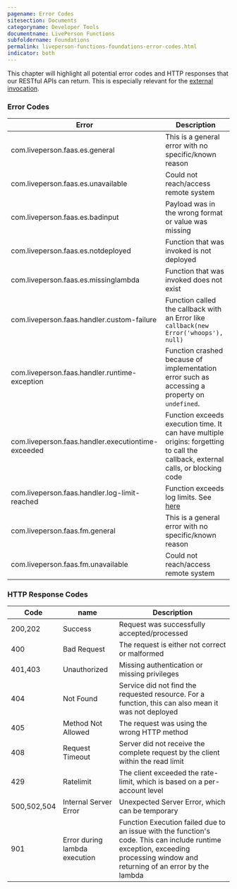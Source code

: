 ```yaml
---
pagename: Error Codes
sitesection: Documents
categoryname: Developer Tools
documentname: LivePerson Functions
subfoldername: Foundations
permalink: liveperson-functions-foundations-error-codes.html
indicator: both
---
```


This chapter will highlight all potential error codes and HTTP responses that our RESTful APIs can return. This is especially relevant for the [external invocation](liveperson-functions-foundations-external-invocation.html).

### Error Codes

| Error                                                | Description                                                                                                     |
|------------------------------------------------------|-----------------------------------------------------------------------------------------------------------------|
| com.liveperson.faas.es.general                     | This is a general error with no specific/known reason                                                           |
| com.liveperson.faas.es.unavailable                 | Could not reach/access remote system                                                                            |
| com.liveperson.faas.es.badinput                    | Payload was in the wrong format or value was missing                                                            |
| com.liveperson.faas.es.notdeployed                 | Function that was invoked is not deployed                                                                       |
| com.liveperson.faas.es.missinglambda               | Function that was invoked does not exist                                                                        |
| com.liveperson.faas.handler.custom-failure         | Function called the callback with an Error like `callback(new Error('whoops'), null)`                           |
| com.liveperson.faas.handler.runtime-exception      | Function crashed because of implementation error such as accessing a property on `undefined`.                   |
| com.liveperson.faas.handler.executiontime-exceeded | Function exceeds execution time. It can have multiple origins: forgetting to call the callback, external calls, or blocking code|
| com.liveperson.faas.handler.log-limit-reached      | Function exceeds log limits. See [here](liveperson-functions-getting-started-monitoring.html#limitations)       |
| com.liveperson.faas.fm.general                     | This is a general error with no specific/known reason                                                           |
| com.liveperson.faas.fm.unavailable                 | Could not reach/access remote system                                                                            |

### HTTP Response Codes

| Code          | name                                  | Description                                                                                        |
|---------------|---------------------------------------|----------------------------------------------------------------------------------------------------|
| 200,202       |   Success                             | Request was successfully accepted/processed                                                        |
| 400           |   Bad Request                         | The request is either not correct or malformed                                                     |
| 401,403       |   Unauthorized                        | Missing authentication or missing privileges                                                       |
| 404           |   Not Found                           | Service did not find the requested resource. For a function, this can also mean it was not deployed|
| 405           |   Method Not Allowed                  | The request was using the wrong HTTP method                                                        |
| 408           |   Request Timeout                     | Server did not receive the complete request by the client within the read limit                    |
| 429           |   Ratelimit                           | The client exceeded the rate-limit, which is based on a per-account level                          |
| 500,502,504   |   Internal Server Error               | Unexpected Server Error, which can be temporary                                                    |
| 901           |   Error during lambda execution       | Function Execution failed due to an issue with the function's code. This can include runtime exception, exceeding processing window and returning of an error by the lambda|
